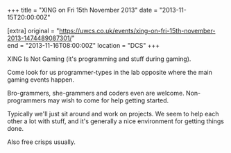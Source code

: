 +++
title = "XING on Fri 15th November 2013"
date = "2013-11-15T20:00:00Z"

[extra]
original = "https://uwcs.co.uk/events/xing-on-fri-15th-november-2013-1474489087301/"    
end = "2013-11-16T08:00:00Z"
location = "DCS"
+++

XING Is Not Gaming (it's programming and stuff during gaming).

Come look for us programmer-types in the lab opposite where the main gaming events happen.

Bro-grammers, she-grammers and coders even are welcome. Non-programmers may wish to come for help getting started.

Typically we'll just sit around and work on projects. We seem to help each other a lot with stuff, and it's generally a nice environment for getting things done.

Also free crisps usually.


